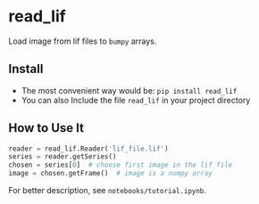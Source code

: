 # read_lif

Load image from lif files to `bumpy` arrays.

## Install

- The most convenient way would be: `pip install read_lif`
- You can also Include the file `read_lif` in your project directory

## How to Use It

```python
reader = read_lif.Reader('lif_file.lif')
series = reader.getSeries()
chosen = series[0]  # choose first image in the lif file
image = chosen.getFrame()  # image is a numpy array
```

For better description, see `notebooks/tutorial.ipynb`.
